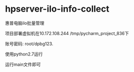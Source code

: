 # hpserver-ilo-info-collect
惠普电脑ilo批量管理



项目部署虚拟机在10.172.108.244 /tmp/pycharm_project_836下

账号密码: root/dpbg123.

使用python2.7运行

运行main文件即可    


